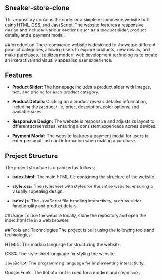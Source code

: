 ## Sneaker-store-clone
This repository contains the code for a simple e-commerce website built using HTML, CSS, and JavaScript. The website features a responsive design and includes various sections such as a product slider, product details, and a payment modal.


##Introduction
The e-commerce website is designed to showcase different product categories, allowing users to explore products, view details, and make purchases. It utilizes modern web development technologies to create an interactive and visually appealing user experience.

## Features

- **Product Slider:** The homepage includes a product slider with images, text, and pricing for each product category.

- **Product Details:** Clicking on a product reveals detailed information, including the product title, price, description, color options, and available sizes.

- **Responsive Design:** The website is responsive and adjusts its layout to different screen sizes, ensuring a consistent experience across devices.

- **Payment Modal:** The website features a payment modal for users to enter personal and card information when making a purchase.

## Project Structure

The project structure is organized as follows:

- **index.html:** The main HTML file containing the structure of the website.

- **style.css:** The stylesheet with styles for the entire website, ensuring a visually appealing design.

- **index.js:** The JavaScript file handling interactivity, such as slider functionality and product details.

##Usage
To use the website locally, clone the repository and open the index.html file in a web browser.

##Tools and Technologies
The project is built using the following tools and technologies:

HTML5: The markup language for structuring the website.

CSS3: The style sheet language for styling the website.

JavaScript: The programming language for implementing interactivity.

Google Fonts: The Roboto font is used for a modern and clean look.
